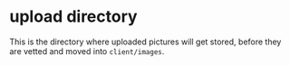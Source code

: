 # upload directory

This is the directory where uploaded pictures will get stored, before they are vetted and moved into `client/images`.
